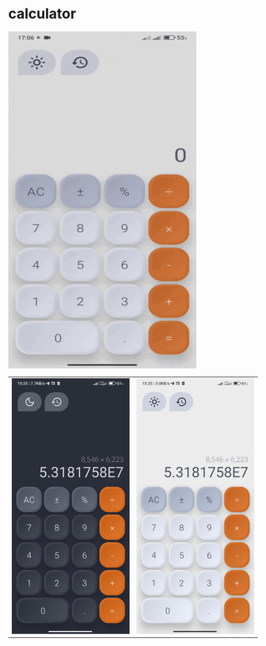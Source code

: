 # calculator

<img
  src="/screen_shot/1.gif"
  alt="Screen Shot 1"
  title="Screen Shot 1"
  style="display: inline-block; margin: 0 auto; height: 680px; width: 380px">

<table>
  
  <tr>
    <td>
      <img src="/screen_shot/2.jpg" alt="Image 1" title="Image 1" style="width: 100%;">
    </td>
    <td>
      <img src="/screen_shot/3.jpg" alt="Image 2" title="Image 2" style="width: 100%;">
    </td>
  </tr>
 
  
  </table>
